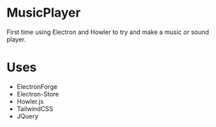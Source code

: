 # MusicPlayer
First time using Electron and Howler to try and make a music or sound player.

# Uses
- ElectronForge
- Electron-Store
- Howler.js
- TailwindCSS
- JQuery
